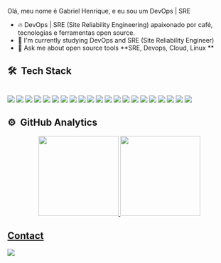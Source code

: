 Olá, meu nome é Gabriel Henrique, e eu sou um DevOps | SRE

- 🔥 DevOps | SRE (Site Reliability Engineering) apaixonado por café, tecnologias e ferramentas open source.
- 🔭 I'm currently studying DevOps and SRE (Site Reliability Engineer)
- 💬 Ask me about open source tools **SRE, Devops, Cloud, Linux **


## 🛠 &nbsp;Tech Stack
<div style="display: inline_block"><br/>
  <img aling="center" src="https://img.shields.io/badge/-SRE-05122A?style=flat&logo=SRE") />
  <img aling="center" src="https://img.shields.io/badge/-DevOps-05122A?style=flat&logo=DevOps") />
  <img aling="center" src="https://img.shields.io/badge/-CI/CD-05122A?style=flat&logo=ci/cd") />
  <img aling="center" src="https://img.shields.io/badge/Linux-FCC624?style=for-the-badge&logo=linux&logoColor=black" />
  <img aling="center" src="https://img.shields.io/badge/Red%20Hat-EE0000?style=for-the-badge&logo=redhat&logoColor=white" />
<!--   <img aling="center" src="https://img.shields.io/badge/Cent%20OS-262577?style=for-the-badge&logo=CentOS&logoColor=white" /> -->
  <img aling="center" src="https://img.shields.io/badge/Debian-A81D33?style=for-the-badge&logo=debian&logoColor=white" />
  <img aling="center" src="https://img.shields.io/badge/Windows-0078D6?style=for-the-badge&logo=windows&logoColor=white" />
  <img aling="center" src="https://img.shields.io/badge/GIT-E44C30?style=for-the-badge&logo=git&logoColor=white" />
  <img aling="center" src="https://img.shields.io/badge/GitHub-100000?style=for-the-badge&logo=github&logoColor=white" />
  <img aling="center" src="https://img.shields.io/badge/GitLab-330F63?style=for-the-badge&logo=gitlab&logoColor=white" />
<!--   <img aling="center" src="https://img.shields.io/badge/Amazon_AWS-FF9900?style=for-the-badge&logo=amazonaws&logoColor=white" /> -->
<!--   <img aling="center" src="https://img.shields.io/badge/Microsoft_Azure-0089D6?style=for-the-badge&logo=microsoft-azure&logoColor=white" /> -->
  <img aling="center" src="https://img.shields.io/badge/Google_Cloud-4285F4?style=for-the-badge&logo=google-cloud&logoColor=white" />
<!--   <img aling="center" src="https://img.shields.io/badge/VIM-%2311AB00.svg?&style=for-the-badge&logo=vim&logoColor=white" /> -->
<!--   <img aling="center" src="https://img.shields.io/badge/nano-4A90E2?style=for-the-badge&logo=nano&logoColor=white" /> -->
  <img aling="center" src="https://img.shields.io/badge/Shell_Script-121011?style=for-the-badge&logo=gnu-bash&logoColor=white"/>
  <img aling="center" src="https://img.shields.io/badge/Python-3776AB?style=for-the-badge&logo=python&logoColor=white" />
<!--   <img aling="center" src="https://img.shields.io/badge/Go-00ADD8?style=for-the-badge&logo=go&logoColor=white" /> -->
  <img aling="center" src="https://img.shields.io/badge/HCL-100000?style=for-the-badge&logo=unity&logoColor=white" />
<!--   <img aling="center" src="https://img.shields.io/badge/C-00599C?style=for-the-badge&logo=c&logoColor=white") /> -->
<!--   <img aling="center" src="https://img.shields.io/badge/Markdown-000000?style=for-the-badge&logo=markdown&logoColor=white" /> -->
<!--   <img aling="center" src="https://img.shields.io/badge/Visual_Studio_Code-0078D4?style=for-the-" /> -->
  <img aling="center" src="https://img.shields.io/badge/-DOCKER-05122A?style=flat&logo=DOCKER") />
  <img aling="center" src="https://img.shields.io/badge/-KUBERNETES-05122A?style=flat&logo=KUBERNETES") />
  <img aling="center" src="https://img.shields.io/badge/-NGINX-05122A?style=flat&logo=NGINX") />
  <img aling="center" src="https://img.shields.io/badge/-TERRAFORM-05122A?style=flat&logo=TERRAFORM") />
  <img aling="center" src="https://img.shields.io/badge/-ANSIBLE-05122A?style=flat&logo=ANSIBLE") />
  <img aling="center" src="https://img.shields.io/badge/-PROMETHEUS-05122A?style=flat&logo=PROMETHEUS") />
  <img aling="center" src="https://img.shields.io/badge/-GRAFANA-05122A?style=flat&logo=GRAFANA") />
  
</div>
 

## ⚙️ &nbsp;GitHub Analytics

<div align="center">
  <a href="https://github.com/gbsbjj">
  <img height="180em" src="https://github-readme-stats.vercel.app/api?username=gbsbjj&show_icons=true&theme=dark&include_all_commits=true&count_private=true"/>
  <img height="180em" src="https://github-readme-stats.vercel.app/api/top-langs/?username=gbsbjj&layout=compact&langs_count=7&theme=dark"/>
</div>
    
## Contact
 
 <div>
   <a href="https://www.linkedin.com/in/gabrielhenriquer/" target="_blank"><img loading="lazy" src="https://img.shields.io/badge/-LinkedIn-%230077B5?style=for-the-badge&logo=linkedin&logoColor=white" target="_blank"></a> 
</a>
 </div>
  
</div>
